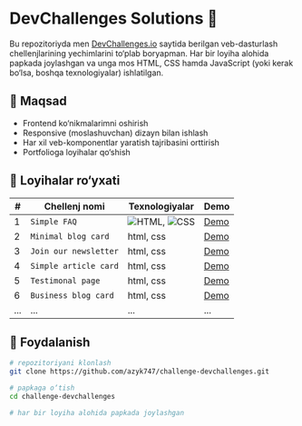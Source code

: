 # DevChallenges Solutions 🚀

Bu repozitoriyda men [DevChallenges.io](https://www.devchallenges.io/) saytida berilgan veb-dasturlash chellenjlarining yechimlarini to‘plab boryapman. Har bir loyiha alohida papkada joylashgan va unga mos HTML, CSS hamda JavaScript (yoki kerak bo‘lsa, boshqa texnologiyalar) ishlatilgan.

## 🧠 Maqsad

- Frontend ko‘nikmalarimni oshirish
- Responsive (moslashuvchan) dizayn bilan ishlash
- Har xil veb-komponentlar yaratish tajribasini orttirish
- Portfolioga loyihalar qo‘shish

## 📁 Loyihalar ro‘yxati

| # | Chellenj nomi | Texnologiyalar | Demo |
|--|----------------|----------------|------|
| 1 | `Simple FAQ` | ![HTML](https://img.shields.io/badge/HTML-5-orange), ![CSS](https://img.shields.io/badge/CSS-3-blue) | [Demo](https://azyk747.github.io/challenge-devchallenges/01-simple-faq/) |
| 2 | `Minimal blog card` | html, css | [Demo](https://azyk747.github.io/challenge-devchallenges/02-minimal-blog-card/) |
| 3 | `Join our newsletter` | html, css | [Demo](https://azyk747.github.io/challenge-devchallenges/03-join-our-newsletter/) |
| 4 | `Simple article card` | html, css | [Demo](https://azyk747.github.io/challenge-devchallenges/04-simple-article-listing/) |
| 5 | `Testimonal page` | html, css | [Demo](https://azyk747.github.io/challenge-devchallenges/05-testimonial-page/) |
| 6 | `Business blog card` | html, css | [Demo](https://azyk747.github.io/challenge-devchallenges/06-business-blog-card/) |
| ... | ... | ... | ... |

## 📌 Foydalanish

```bash
# repozitoriyani klonlash
git clone https://github.com/azyk747/challenge-devchallenges.git

# papkaga o‘tish
cd challenge-devchallenges

# har bir loyiha alohida papkada joylashgan
